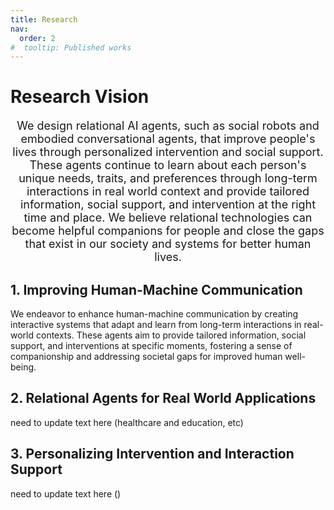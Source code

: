 ```yaml
---
title: Research
nav:
  order: 2
#  tooltip: Published works
---
```


# Research Vision

<p style="text-align: center; font-size: 18px;"> We design relational AI agents, such as social robots and embodied conversational agents, that improve people's lives through personalized intervention and social support. These agents continue to learn about each person's unique needs, traits, and preferences through long-term interactions in real world context and provide tailored information, social support, and intervention at the right time and place. We believe relational technologies can become helpful companions for people and close the gaps that exist in our society and systems for better human lives. </p>


## 1. Improving Human-Machine Communication
We endeavor to enhance human-machine communication by creating interactive systems that adapt and learn from long-term interactions in real-world contexts. These agents aim to provide tailored information, social support, and interventions at specific moments, fostering a sense of companionship and addressing societal gaps for improved human well-being.

## 2. Relational Agents for Real World Applications 
need to update text here (healthcare and education, etc)

## 3. Personalizing Intervention and Interaction Support
need to update text here ()

